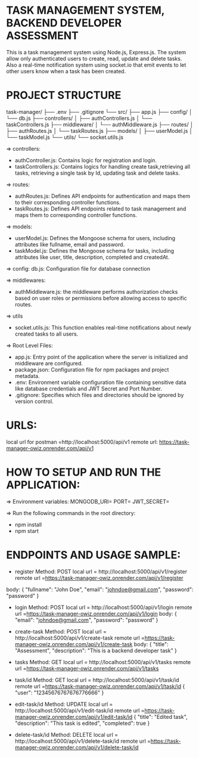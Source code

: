 TASK MANAGEMENT SYSTEM, BACKEND DEVELOPER ASSESSMENT
=======================================================
This is a task management system using Node.js, Express.js.
The system allow only authenticated users to create, read, update and delete tasks. Also a real-time notification system using socket.io that emit events to let other users know when a task has been created.

PROJECT STRUCTURE
=================
task-manager/
├── .env
├── .gitignore
└── src/
    ├── app.js
    ├── config/
    │   └── db.js
    ├── controllers/
    │   ├── authControllers.js
    │   └── taskControllers.js
    ├── middleware/
    │   └── authMiddleware.js
    ├── routes/
    │   ├── authRoutes.js
    │   └── taskRoutes.js
    ├── models/
    │   ├── userModel.js
    │   └── taskModel.js
    └── utils/
        └── socket.utils.js


=> controllers:
- authController.js: Contains logic for registration and login.
- taskControllers.js: Contains logics for handling create task,retrieving all tasks, retrieving a single task by Id, updating task and delete tasks.

=> routes:
- authRoutes.js: Defines API endpoints for authentication and maps them to their corresponding controller functions.
- taskRoutes.js: Defines API endpoints related to task management and maps them to corresponding controller functions.


=> models:
- userModel.js: Defines the Mongoose schema for users, including attributes like fullname, email and password.
- taskModel.js: Defines the Mongoose schema for tasks, including attributes like user, title, description, completed and createdAt.


=> config:
db.js: Configuration file for database connection

=> middlewares:
- authMiddleware.js: the middleware performs authorization checks based on user roles or permissions before allowing access to specific routes.

=> utils
- socket.utils.js: This function enables real-time notifications about newly created tasks to all users.

=> Root Level Files:
- app.js: Entry point of the application where the server is initialized and middleware are configured.
- package.json: Configuration file for npm packages and project metadata.
- .env: Environment variable configuration file containing sensitive data like database credentials and JWT Secret and Port Number.
- .gitignore: Specifies which files and directories should be ignored by version control.

 URLS:
 ====
local url for postman =http://localhost:5000/api/v1
remote url: https://task-manager-owiz.onrender.com/api/v1

HOW TO SETUP AND RUN THE APPLICATION:
===========================
=> Environment variables:
MONGODB_URI=
PORT=
JWT_SECRET=


=> Run the following commands in the root directory:
- npm install
- npm start


ENDPOINTS AND USAGE SAMPLE:
==========================
- register
 Method: POST
 local url = http://localhost:5000/api/v1/register
 remote url =https://task-manager-owiz.onrender.com/api/v1/register

 body:
 {
    "fullname": "John Doe",
    "email": "johndoe@gmail.com",
    "password": "password"
 }

- login
Method: POST
local url = http://localhost:5000/api/v1/login
remote url =https://task-manager-owiz.onrender.com/api/v1/login
body:
{
    "email": "johndoe@gmail.com",
    "password": "password"
}

- create-task
Method: POST
local url = http://localhost:5000/api/v1/create-task
remote url =https://task-manager-owiz.onrender.com/api/v1/create-task
body:
{
    "title": "Assessment",
    "description": "This is a backend developer task"
}

- tasks
Method: GET
local url = http://localhost:5000/api/v1/tasks
remote url =https://task-manager-owiz.onrender.com/api/v1/tasks


- task/id
Method: GET
local url = http://localhost:5000/api/v1/task/id
remote url =https://task-manager-owiz.onrender.com/api/v1/task/id
{
    "user": "12345676767676776666"
}

- edit-task/id
Method: UPDATE
local url = http://localhost:5000/api/v1/edit-task/id
remote url =https://task-manager-owiz.onrender.com/api/v1/edit-task/id
{
    "title": "Edited task",
    "description": "This task is edited",
    "completed": true
}
 
- delete-task/id
Method: DELETE
local url = http://localhost:5000/api/v1/delete-task/id
remote url =https://task-manager-owiz.onrender.com/api/v1/delete-task/id
 